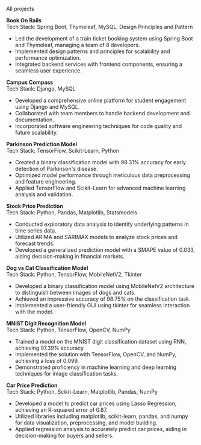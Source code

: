 All projects 

**Book On Rails**  
Tech Stack: Spring Boot, Thymeleaf, MySQL, Design Principles and Pattern
- Led the development of a train ticket booking system using Spring Boot and Thymeleaf, managing a team of 8 developers.
- Implemented design patterns and principles for scalability and performance optimization.
- Integrated backend services with frontend components, ensuring a seamless user experience.  

**Campus Compass**  
Tech Stack: Django, MySQL
- Developed a comprehensive online platform for student engagement using Django and MySQL.
- Collaborated with team members to handle backend development and documentation.
- Incorporated software engineering techniques for code quality and future scalability.  

**Parkinson Prediction Model**  
Tech Stack: TensorFlow, Scikit-Learn, Python
- Created a binary classification model with 98.31% accuracy for early detection of Parkinson's disease.
- Optimized model performance through meticulous data preprocessing and feature engineering.
- Applied TensorFlow and Scikit-Learn for advanced machine learning analysis and validation.  

**Stock Price Prediction**  
Tech Stack: Python, Pandas, Matplotlib, Statsmodels
- Conducted exploratory data analysis to identify underlying patterns in time series data.
- Utilized ARIMA and SARIMAX models to analyze stock prices and forecast trends.
- Developed a generalized prediction model with a SMAPE value of 0.033, aiding decision-making in financial markets.  

**Dog vs Cat Classification Model**  
Tech Stack: Python, TensorFlow, MobileNetV2, Tkinter
- Developed a binary classification model using MobileNetV2 architecture to distinguish between images of dogs and cats.
- Achieved an impressive accuracy of 98.75% on the classification task.
- Implemented a user-friendly GUI using tkinter for seamless interaction with the model.  

**MNIST Digit Recognition Model**  
Tech Stack: Python, TensorFlow, OpenCV, NumPy
- Trained a model on the MNIST digit classification dataset using RNN, achieving 97.39% accuracy.
- Implemented the solution with TensorFlow, OpenCV, and NumPy, achieving a loss of 0.099.
- Demonstrated proficiency in machine learning and deep learning techniques for image classification tasks.  

**Car Price Prediction**  
Tech Stack: Python, Scikit-Learn, Matplotlib, Pandas, NumPy
- Developed a model to predict car prices using Lasso Regression, achieving an R-squared error of 0.87.
- Utilized libraries including matplotlib, scikit-learn, pandas, and numpy for data visualization, preprocessing, and model building.
- Applied regression analysis to accurately predict car prices, aiding in decision-making for buyers and sellers.  


